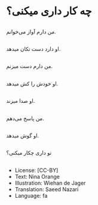 # چه کار داری میکنی‌؟

##
من دارم آواز می‌خوانم.

##
او دارد دست تکان میدهد.

##
من دارم دست میزنم.

##
او خودش را کش میدهد.

##
او صدا میزند.

##
من پاسخ می‌دهم.

##
او گوش میدهد.

##
تو داری چکار میکنی‌؟

##
* License: [CC-BY]
* Text: Nina Orange
* Illustration: Wiehan de Jager
* Translation: Saeed Nazari
* Language: fa
